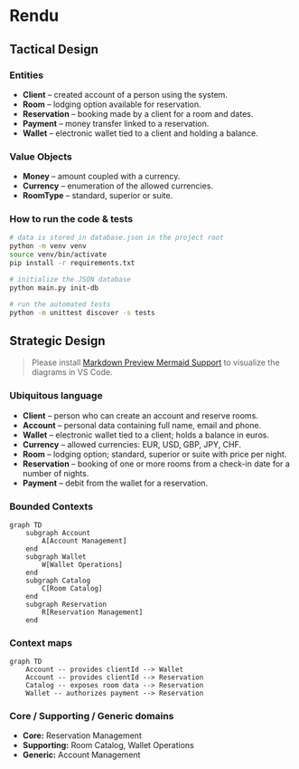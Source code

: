 # Rendu

## Tactical Design

### Entities

* **Client** – created account of a person using the system.
* **Room** – lodging option available for reservation.
* **Reservation** – booking made by a client for a room and dates.
* **Payment** – money transfer linked to a reservation.
* **Wallet** – electronic wallet tied to a client and holding a balance.

### Value Objects

* **Money** – amount coupled with a currency.
* **Currency** – enumeration of the allowed currencies.
* **RoomType** – standard, superior or suite.

### How to run the code & tests

```bash
# data is stored in database.json in the project root
python -m venv venv
source venv/bin/activate
pip install -r requirements.txt

# initialize the JSON database
python main.py init-db

# run the automated tests
python -m unittest discover -s tests
```

## Strategic Design

> Please install [Markdown Preview Mermaid Support](https://marketplace.visualstudio.com/items?itemName=bierner.markdown-mermaid) to visualize the diagrams in VS Code.

### Ubiquitous language

* **Client** – person who can create an account and reserve rooms.
* **Account** – personal data containing full name, email and phone.
* **Wallet** – electronic wallet tied to a client; holds a balance in euros.
* **Currency** – allowed currencies: EUR, USD, GBP, JPY, CHF.
* **Room** – lodging option; standard, superior or suite with price per night.
* **Reservation** – booking of one or more rooms from a check-in date for a number of nights.
* **Payment** – debit from the wallet for a reservation.

### Bounded Contexts

```mermaid
graph TD
    subgraph Account
        A[Account Management]
    end
    subgraph Wallet
        W[Wallet Operations]
    end
    subgraph Catalog
        C[Room Catalog]
    end
    subgraph Reservation
        R[Reservation Management]
    end
```

### Context maps

```mermaid
graph TD
    Account -- provides clientId --> Wallet
    Account -- provides clientId --> Reservation
    Catalog -- exposes room data --> Reservation
    Wallet -- authorizes payment --> Reservation
```

### Core / Supporting / Generic domains

* **Core:** Reservation Management
* **Supporting:** Room Catalog, Wallet Operations
* **Generic:** Account Management

